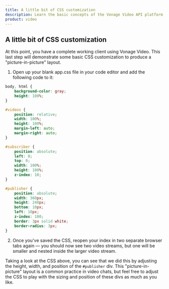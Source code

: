 ```yaml
---
title: A little bit of CSS customization
description: Learn the basic concepts of the Vonage Video API platform, including how users can communicate through video, voice, and messaging. Explore a basic Vonage Video API flow.
product: video
--- 
```


## A little bit of CSS customization

At this point, you have a complete working client using Vonage Video. This last step will demonstrate some basic CSS customization to produce a "picture-in-picture" layout.

1. Open up your blank app.css file in your code editor and add the following code to it:

```css
body, html {
    background-color: gray;
    height: 100%;
}

#videos {
    position: relative;
    width: 100%;
    height: 100%;
    margin-left: auto;
    margin-right: auto;
}

#subscriber {
    position: absolute;
    left: 0;
    top: 0;
    width: 100%;
    height: 100%;
    z-index: 10;
}

#publisher {
    position: absolute;
    width: 360px;
    height: 240px;
    bottom: 10px;
    left: 10px;
    z-index: 100;
    border: 3px solid white;
    border-radius: 3px;
}
```

2. Once you've saved the CSS, reopen your index in two separate browser tabs again — you should now see two video streams, but one will be smaller and nested inside the larger video stream.

Taking a look at the CSS above, you can see that we did this by adjusting the height, width, and position of the `#publisher` div. This "picture-in-picture" layout is a common practice in video chats, but feel free to adjust the CSS to play with the sizing and position of these divs as much as you like.
